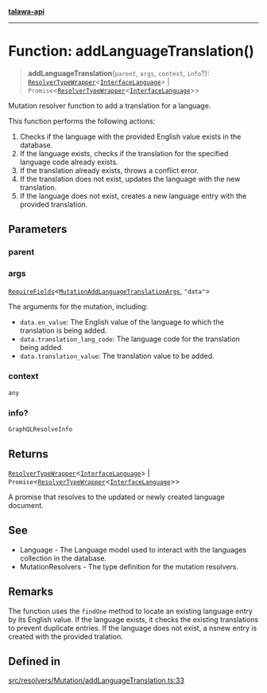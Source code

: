 [**talawa-api**](../../../../README.md)

***

# Function: addLanguageTranslation()

> **addLanguageTranslation**(`parent`, `args`, `context`, `info`?): [`ResolverTypeWrapper`](../../../../types/generatedGraphQLTypes/type-aliases/ResolverTypeWrapper.md)\<[`InterfaceLanguage`](../../../../models/Language/interfaces/InterfaceLanguage.md)\> \| `Promise`\<[`ResolverTypeWrapper`](../../../../types/generatedGraphQLTypes/type-aliases/ResolverTypeWrapper.md)\<[`InterfaceLanguage`](../../../../models/Language/interfaces/InterfaceLanguage.md)\>\>

Mutation resolver function to add a translation for a language.

This function performs the following actions:
1. Checks if the language with the provided English value exists in the database.
2. If the language exists, checks if the translation for the specified language code already exists.
3. If the translation already exists, throws a conflict error.
4. If the translation does not exist, updates the language with the new translation.
5. If the language does not exist, creates a new language entry with the provided translation.

## Parameters

### parent

### args

[`RequireFields`](../../../../types/generatedGraphQLTypes/type-aliases/RequireFields.md)\<[`MutationAddLanguageTranslationArgs`](../../../../types/generatedGraphQLTypes/type-aliases/MutationAddLanguageTranslationArgs.md), `"data"`\>

The arguments for the mutation, including:
  - `data.en_value`: The English value of the language to which the translation is being added.
  - `data.translation_lang_code`: The language code for the translation being added.
  - `data.translation_value`: The translation value to be added.

### context

`any`

### info?

`GraphQLResolveInfo`

## Returns

[`ResolverTypeWrapper`](../../../../types/generatedGraphQLTypes/type-aliases/ResolverTypeWrapper.md)\<[`InterfaceLanguage`](../../../../models/Language/interfaces/InterfaceLanguage.md)\> \| `Promise`\<[`ResolverTypeWrapper`](../../../../types/generatedGraphQLTypes/type-aliases/ResolverTypeWrapper.md)\<[`InterfaceLanguage`](../../../../models/Language/interfaces/InterfaceLanguage.md)\>\>

A promise that resolves to the updated or newly created language document.

## See

 - Language - The Language model used to interact with the languages collection in the database.
 - MutationResolvers - The type definition for the mutation resolvers.

## Remarks

The function uses the `findOne` method to locate an existing language entry by its English value.
If the language exists, it checks the existing translations to prevent duplicate entries.
If the language does not exist, a nsnew entry is created with the provided tralation.

## Defined in

[src/resolvers/Mutation/addLanguageTranslation.ts:33](https://github.com/Suyash878/talawa-api/blob/b5a9d8b4a1ea678a3d6f5b710b3721f91a3052fc/src/resolvers/Mutation/addLanguageTranslation.ts#L33)
